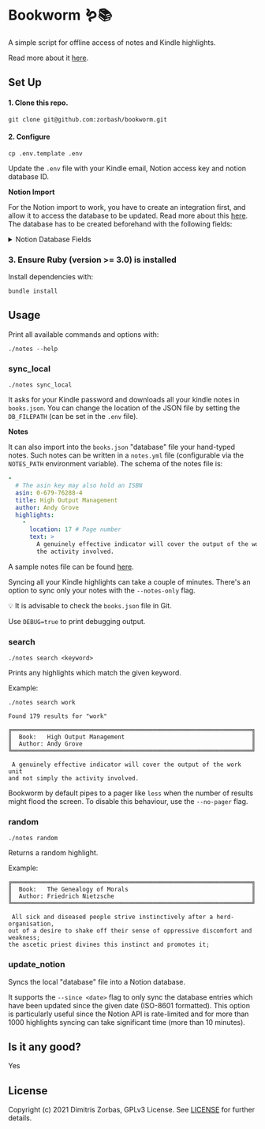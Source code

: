 # Bookworm 🪱📚

A simple script for offline access of notes and Kindle highlights.

Read more about it [here][blogpost].

## Set Up

#### 1. Clone this repo.

```
git clone git@github.com:zorbash/bookworm.git
```

#### 2. Configure

```
cp .env.template .env
```

Update the `.env` file with your Kindle email, Notion access key and
notion database ID.

**Notion Import**

For the Notion import to work, you have to create an integration first,
and allow it to access the database to be updated. Read more about this
[here][notion-access]. The database has to be created beforehand with
the following fields:

<details>
  <summary>Notion Database Fields</summary>

  | Name       | Type |
  -------------|------
  | Book       | title
  | Author     | text
  | ASIN       | text
  | ID         | text
  | Location   | number
  | Highlight  | text
  | ImportedAt | date
  | Status     | select

  _The naming convention (CamelCase) follows the default Notion databases_.
</details>

### 3. Ensure Ruby (version >= 3.0) is installed

Install dependencies with:

```
bundle install
```

## Usage

Print all available commands and options with:

```
./notes --help
```

### sync_local

```
./notes sync_local
```

It asks for your Kindle password and downloads all your kindle notes in `books.json`.
You can change the location of the JSON file by setting the
`DB_FILEPATH` (can be set in the `.env` file).


**Notes**

It can also import into the `books.json` "database" file your hand-typed notes.
Such notes can be written in a `notes.yml` file (configurable via the
`NOTES_PATH` environment variable). The schema of the notes file is:

```yaml
-
  # The asin key may also hold an ISBN
  asin: 0-679-76288-4
  title: High Output Management
  author: Andy Grove
  highlights:
    -
      location: 17 # Page number
      text: >
        A genuinely effective indicator will cover the output of the work unit and not simply
        the activity involved.
```

A sample notes file can be found [here][notes-sample].

Syncing all your Kindle highlights can take a couple of minutes. There's
an option to sync only your notes with the `--notes-only` flag.

:bulb: It is advisable to check the `books.json` file in Git.

Use `DEBUG=true` to print debugging output.

### search

```
./notes search <keyword>
```

Prints any highlights which match the given keyword.

Example:

```
./notes search work

Found 179 results for "work"

╔════════════════════════════════════════════════════════════════════╗
║  Book:   High Output Management                                    ║
║  Author: Andy Grove                                                ║
╚════════════════════════════════════════════════════════════════════╝

 A genuinely effective indicator will cover the output of the work unit
and not simply the activity involved.
```

Bookworm by default pipes to a pager like `less` when the number of
results might flood the screen. To disable this behaviour, use the
`--no-pager` flag.

### random

```
./notes random
```

Returns a random highlight.

Example:

```
╔════════════════════════════════════════════════════════════════════╗
║  Book:   The Genealogy of Morals                                   ║
║  Author: Friedrich Nietzsche                                       ║
╚════════════════════════════════════════════════════════════════════╝

 All sick and diseased people strive instinctively after a herd-organisation,
out of a desire to shake off their sense of oppressive discomfort and weakness;
the ascetic priest divines this instinct and promotes it;
```

### update_notion

Syncs the local "database" file into a Notion database.

It supports the `--since <date>` flag to only sync the database entries
which have been updated since the given date (ISO-8601 formatted). This
option is particularly useful since the Notion API is rate-limited and
for more than 1000 highlights syncing can take significant time (more
than 10 minutes).

## Is it any good?

Yes

## License

Copyright (c) 2021 Dimitris Zorbas, GPLv3 License.
See [LICENSE](https://github.com/zorbash/bookworm/blob/master/LICENSE) for further details.

[notion-access]: https://developers.notion.com/docs/getting-started#share-a-database-with-your-integration
[blogpost]:  https://zorbash.com/post/highlights-notes
[notes-sample]: https://github.com/zorbash/notes/blob/main/notes.yml
